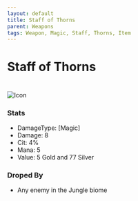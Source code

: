 ```yaml
---
layout: default
title: Staff of Thorns
parent: Weapons
tags: Weapon, Magic, Staff, Thorns, Item
---
```


# Staff of Thorns
#
![Icon](https://raw.githubusercontent.com/KoekMeneer/SupernovaMod/main/Items/Weapons/PreHardmode/StaffOfThorns.png)

### Stats
- DamageType: [Magic]
- Damage: 8
- Cit: 4%
- Mana: 5
- Value: 5 Gold and 77 Silver

### Droped By
- Any enemy in the Jungle biome
